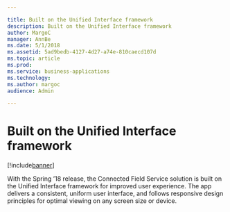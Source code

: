 ```yaml
---

title: Built on the Unified Interface framework
description: Built on the Unified Interface framework
author: MargoC
manager: AnnBe
ms.date: 5/1/2018
ms.assetid: 5ad9bedb-4127-4d27-a74e-810caecd107d
ms.topic: article
ms.prod: 
ms.service: business-applications
ms.technology: 
ms.author: margoc
audience: Admin

---
```

#  Built on the Unified Interface framework




[!include[banner](../../../../includes/banner.md)]

With the Spring ’18 release, the Connected Field Service solution is built on
the Unified Interface framework for improved user experience. The app delivers a
consistent, uniform user interface, and follows responsive design principles for
optimal viewing on any screen size or device.
